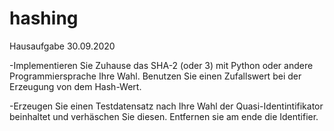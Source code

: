 # hashing

Hausaufgabe 30.09.2020


-Implementieren Sie Zuhause das SHA-2 (oder 3) mit Python oder andere Programmiersprache Ihre Wahl.
Benutzen Sie einen Zufallswert bei der Erzeugung von dem Hash-Wert.

-Erzeugen Sie einen Testdatensatz nach Ihre Wahl der Quasi-Identintifikator beinhaltet und verhäschen Sie
diesen. Entfernen sie am ende die Identifier.
